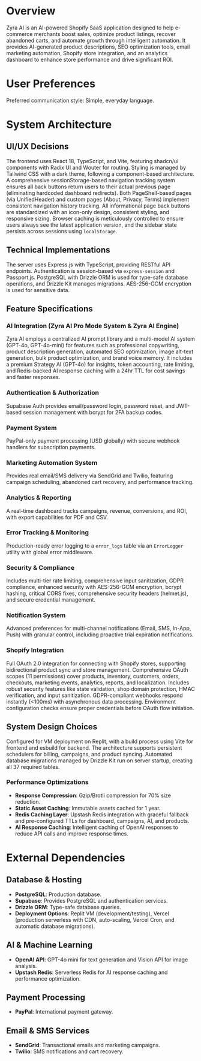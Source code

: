 # Overview
Zyra AI is an AI-powered Shopify SaaS application designed to help e-commerce merchants boost sales, optimize product listings, recover abandoned carts, and automate growth through intelligent automation. It provides AI-generated product descriptions, SEO optimization tools, email marketing automation, Shopify store integration, and an analytics dashboard to enhance store performance and drive significant ROI.

# User Preferences
Preferred communication style: Simple, everyday language.

# System Architecture

## UI/UX Decisions
The frontend uses React 18, TypeScript, and Vite, featuring shadcn/ui components with Radix UI and Wouter for routing. Styling is managed by Tailwind CSS with a dark theme, following a component-based architecture. A comprehensive sessionStorage-based navigation tracking system ensures all back buttons return users to their actual previous page (eliminating hardcoded dashboard redirects). Both PageShell-based pages (via UnifiedHeader) and custom pages (About, Privacy, Terms) implement consistent navigation history tracking. All informational page back buttons are standardized with an icon-only design, consistent styling, and responsive sizing. Browser caching is meticulously controlled to ensure users always see the latest application version, and the sidebar state persists across sessions using `localStorage`.

## Technical Implementations
The server uses Express.js with TypeScript, providing RESTful API endpoints. Authentication is session-based via `express-session` and Passport.js. PostgreSQL with Drizzle ORM is used for type-safe database operations, and Drizzle Kit manages migrations. AES-256-GCM encryption is used for sensitive data.

## Feature Specifications

### AI Integration (Zyra AI Pro Mode System & Zyra AI Engine)
Zyra AI employs a centralized AI prompt library and a multi-model AI system (GPT-4o, GPT-4o-mini) for features such as professional copywriting, product description generation, automated SEO optimization, image alt-text generation, bulk product optimization, and brand voice memory. It includes a premium Strategy AI (GPT-4o) for insights, token accounting, rate limiting, and Redis-backed AI response caching with a 24hr TTL for cost savings and faster responses.

### Authentication & Authorization
Supabase Auth provides email/password login, password reset, and JWT-based session management with bcrypt for 2FA backup codes.

### Payment System
PayPal-only payment processing (USD globally) with secure webhook handlers for subscription payments.

### Marketing Automation System
Provides real email/SMS delivery via SendGrid and Twilio, featuring campaign scheduling, abandoned cart recovery, and performance tracking.

### Analytics & Reporting
A real-time dashboard tracks campaigns, revenue, conversions, and ROI, with export capabilities for PDF and CSV.

### Error Tracking & Monitoring
Production-ready error logging to a `error_logs` table via an `ErrorLogger` utility with global error middleware.

### Security & Compliance
Includes multi-tier rate limiting, comprehensive input sanitization, GDPR compliance, enhanced security with AES-256-GCM encryption, bcrypt hashing, critical CORS fixes, comprehensive security headers (helmet.js), and secure credential management.

### Notification System
Advanced preferences for multi-channel notifications (Email, SMS, In-App, Push) with granular control, including proactive trial expiration notifications.

### Shopify Integration
Full OAuth 2.0 integration for connecting with Shopify stores, supporting bidirectional product sync and store management. Comprehensive OAuth scopes (11 permissions) cover products, inventory, customers, orders, checkouts, marketing events, analytics, reports, and localization. Includes robust security features like state validation, shop domain protection, HMAC verification, and input sanitization. GDPR-compliant webhooks respond instantly (<100ms) with asynchronous data processing. Environment configuration checks ensure proper credentials before OAuth flow initiation.

## System Design Choices
Configured for VM deployment on Replit, with a build process using Vite for frontend and esbuild for backend. The architecture supports persistent schedulers for billing, campaigns, and product syncing. Automated database migrations managed by Drizzle Kit run on server startup, creating all 37 required tables.

### Performance Optimizations
- **Response Compression**: Gzip/Brotli compression for 70% size reduction.
- **Static Asset Caching**: Immutable assets cached for 1 year.
- **Redis Caching Layer**: Upstash Redis integration with graceful fallback and pre-configured TTLs for dashboard, campaigns, AI, and products.
- **AI Response Caching**: Intelligent caching of OpenAI responses to reduce API calls and improve response times.

# External Dependencies

## Database & Hosting
- **PostgreSQL**: Production database.
- **Supabase**: Provides PostgreSQL and authentication services.
- **Drizzle ORM**: Type-safe database queries.
- **Deployment Options**: Replit VM (development/testing), Vercel (production serverless with CDN, auto-scaling, Vercel Cron, and automatic database migrations).

## AI & Machine Learning
- **OpenAI API**: GPT-4o mini for text generation and Vision API for image analysis.
- **Upstash Redis**: Serverless Redis for AI response caching and performance optimization.

## Payment Processing
- **PayPal**: International payment gateway.

## Email & SMS Services
- **SendGrid**: Transactional emails and marketing campaigns.
- **Twilio**: SMS notifications and cart recovery.